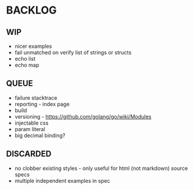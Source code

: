 # BACKLOG

## WIP
* nicer examples
* fail unmatched on verify list of strings or structs
* echo list
* echo map

## QUEUE
* failure stacktrace
* reporting - index page
* build
* versioning - https://github.com/golang/go/wiki/Modules
* injectable css
* param literal
* big decimal binding?

## DISCARDED
* no clobber existing styles - only useful for html (not markdown) source specs
* multiple independent examples in spec
